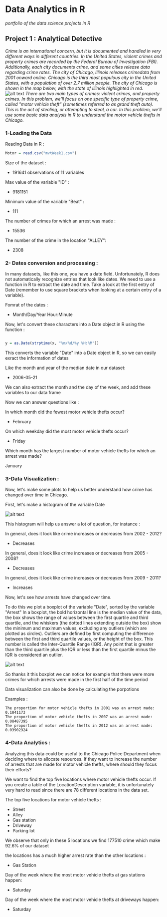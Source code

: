 # Data Analytics in R

*portfolio of the data science projects in R*

## Project 1 : Analytical Detective

*Crime is an international concern, but it is documented and handled in very different ways in different countries. In the United States, violent crimes and property crimes are recorded by the Federal Bureau of Investigation (FBI). Additionally, each city documents crime, and some cities release data regarding crime rates. The city of Chicago, Illinois releases crimedata from 2001 onward online. Chicago is the third most populous city in the United States, with a population of over 2.7 million people. The city of Chicago is shown in the map below, with the state of Illinois highlighted in red.*
![alt text](https://courses.edx.org/assets/courseware/v1/1026b5e44d7529313194b5029a538061/asset-v1:MITx+15.071x+2T2020+type@asset+block/ChicagoMap.png)
*There are two main types of crimes: violent crimes, and property crimes. In this problem, we'll focus on one specific type of property crime, called "motor vehicle theft" (sometimes referred to as grand theft auto). This is the act of stealing, or attempting to steal, a car. In this problem, we'll use some basic data analysis in R to understand the motor vehicle thefts in Chicago.*

### 1-Loading the Data

Reading Data in R :

```R
Motor = read.csv("mvtWeek1.csv") 
``` 
Size of the dataset :

- 191641 observations of 11 variables

Max value of the variable "ID" :

- 9181151

Minimum value of the variable "Beat" :

- 111

The number of crimes for which an arrest was made :

- 15536

The number of the crime in the location "ALLEY":

- 2308

### 2- Dates conversion and processing :

In many datasets, like this one, you have a date field. Unfortunately, R does not automatically recognize entries that look like dates. We need to use a function in R to extract the date and time. Take a look at the first entry of Date (remember to use square brackets when looking at a certain entry of a variable).

Fomrat of the dates :

- Month/Day/Year Hour:Minute

Now, let's convert these characters into a Date object in R using the function :
```R

y = as.Date(strptime(x, "%m/%d/%y %H:%M"))
```

This converts the variable "Date" into a Date object in R, so we can easily exract the information of dates

Like the month and year of the median date in our dataset:

- 2006-05-21

We can also extract the month and the day of the week, and add these variables to our data frame

Now we can answer questions like :

In which month did the fewest motor vehicle thefts occur?

- February

On which weekday did the most motor vehicle thefts occur?

- Friday


Which month has the largest number of motor vehicle thefts for which an arrest was made?

January

### 3-Data Visualization :

Now, let's make some plots to help us better understand how crime has changed over time in Chicago.

First, let's make a histogram of the variable Date

![alt text](https://um6p-my.sharepoint.com/personal/zakarya_jouhafa_emines_um6p_ma/_layouts/15/onedrive.aspx?id=%2Fpersonal%2Fzakarya%5Fjouhafa%5Femines%5Fum6p%5Fma%2FDocuments%2FEMINES%2FAnalytics%20edge%2Fedx%5Fcourse%2FUnit1%2FhistMotor%2Epng&parent=%2Fpersonal%2Fzakarya%5Fjouhafa%5Femines%5Fum6p%5Fma%2FDocuments%2FEMINES%2FAnalytics%20edge%2Fedx%5Fcourse%2FUnit1)

This histogram will help us answer a lot of question, for instance :

In general, does it look like crime increases or decreases from 2002 - 2012?

 - Decreases 

In general, does it look like crime increases or decreases from 2005 - 2008?

 - Decreases 

In general, does it look like crime increases or decreases from 2009 - 2011?

 - Increases 

Now, let's see how arrests have changed over time.

To do this we plot a boxplot of the variable "Date", sorted by the variable "Arrest"
In a boxplot, the bold horizontal line is the median value of the data, the box shows the range of values between the first quartile and third quartile, and the whiskers (the dotted lines extending outside the box) show the minimum and maximum values, excluding any outliers (which are plotted as circles). Outliers are defined by first computing the difference between the first and third quartile values, or the height of the box. This number is called the Inter-Quartile Range (IQR). Any point that is greater than the third quartile plus the IQR or less than the first quartile minus the IQR is considered an outlier.

![alt text](https://um6p-my.sharepoint.com/personal/zakarya_jouhafa_emines_um6p_ma/_layouts/15/onedrive.aspx?id=%2Fpersonal%2Fzakarya%5Fjouhafa%5Femines%5Fum6p%5Fma%2FDocuments%2FEMINES%2FAnalytics%20edge%2Fedx%5Fcourse%2FUnit1%2FboxplotMotor%2Epng&parent=%2Fpersonal%2Fzakarya%5Fjouhafa%5Femines%5Fum6p%5Fma%2FDocuments%2FEMINES%2FAnalytics%20edge%2Fedx%5Fcourse%2FUnit1)

So thanks it this boxplot we can notice for example that there were more crimes for which arrests were made in the first half of the time period


Data visualization can also be done by calculating the porpotions 

Examples :

    The proportion for motor vehicle thefts in 2001 was an arrest made: 0.1041173
    The proportion of motor vehicle thefts in 2007 was an arrest made:  0.08487395
    The proportion of motor vehicle thefts in 2012 was an arrest made:  0.03902924

### 4-Data Analytics :

Analyzing this data could be useful to the Chicago Police Department when deciding where to allocate resources. If they want to increase the number of arrests that are made for motor vehicle thefts, where should they focus their efforts?

We want to find the top five locations where motor vehicle thefts occur. If you create a table of the LocationDescription variable, it is unfortunately very hard to read since there are 78 different locations in the data set.

The top five locations for motor vehicle thefts :

- Street
- Alley
- Gas station 
- Driveway
- Parking lot

We observe that only in these 5 locations we find 177510 crime which make 92.6% of our dataset

the locations has a much higher arrest rate than the other locations :

- Gas Station

Day of the week where the most motor vehicle thefts at gas stations happen:

- Saturday

Day of the week where the most motor vehicle thefts at driveways happen:

- Saturday